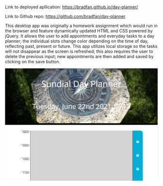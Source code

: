 Link to deployed apllication: https://bradfan.github.io/day-planner/

Link to Github repo: https://github.com/bradfan/day-planner

This desktop app was originally a homework assignment which would run in the browser and feature dynamically updated HTML and CSS powered by jQuery. It allows the user to add appointments and everyday tasks to a day planner; the individual slots change color depending on the time of day, reflecting past, present or future. This app utilizes local storage so the tasks will not disappear as the screen is refreshed; this also requires the user to delete the previous input; new appointments are then added and saved by clicking on the save button.



![Screen Shot](images/day_planner.png)